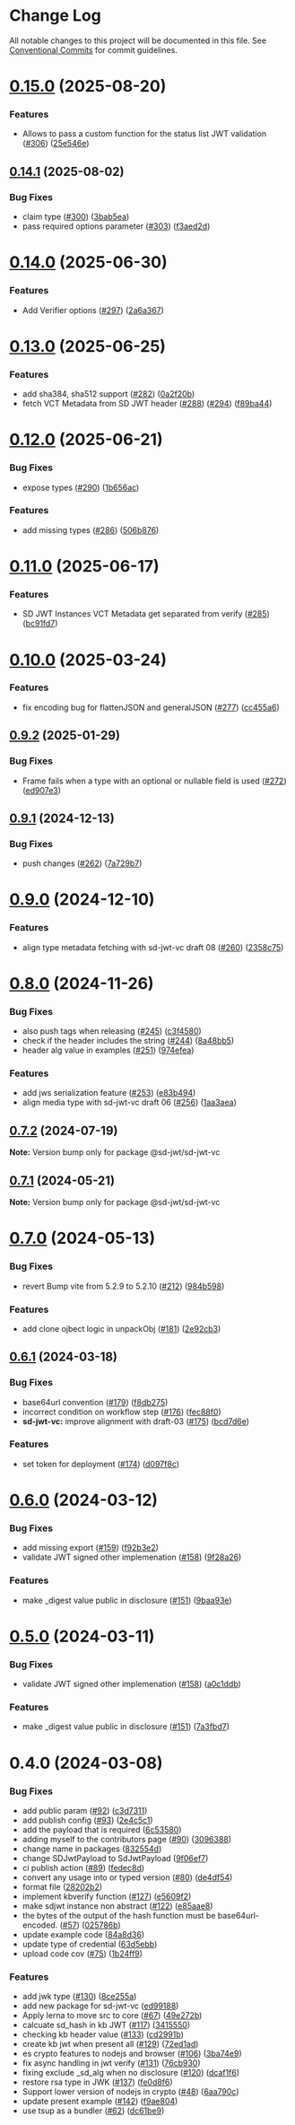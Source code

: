 # Change Log

All notable changes to this project will be documented in this file.
See [Conventional Commits](https://conventionalcommits.org) for commit guidelines.

# [0.15.0](https://github.com/openwallet-foundation-labs/sd-jwt-js/compare/v0.14.1...v0.15.0) (2025-08-20)


### Features

* Allows to pass a custom function for the status list JWT validation ([#306](https://github.com/openwallet-foundation-labs/sd-jwt-js/issues/306)) ([25e546e](https://github.com/openwallet-foundation-labs/sd-jwt-js/commit/25e546e1536178f8ee41b0e1b3836656fd6f48ab))





## [0.14.1](https://github.com/openwallet-foundation-labs/sd-jwt-js/compare/v0.14.0...v0.14.1) (2025-08-02)


### Bug Fixes

* claim type ([#300](https://github.com/openwallet-foundation-labs/sd-jwt-js/issues/300)) ([3bab5ea](https://github.com/openwallet-foundation-labs/sd-jwt-js/commit/3bab5eae69b6ef872209ca00b5593f96b541bc03))
* pass required options parameter ([#303](https://github.com/openwallet-foundation-labs/sd-jwt-js/issues/303)) ([f3aed2d](https://github.com/openwallet-foundation-labs/sd-jwt-js/commit/f3aed2d54fa4c365c41014c9ba65bf7dd5b7c413))





# [0.14.0](https://github.com/openwallet-foundation-labs/sd-jwt-js/compare/v0.13.0...v0.14.0) (2025-06-30)


### Features

* Add Verifier options ([#297](https://github.com/openwallet-foundation-labs/sd-jwt-js/issues/297)) ([2a6a367](https://github.com/openwallet-foundation-labs/sd-jwt-js/commit/2a6a3674f94742f48feaf660056226b1a54145e7))





# [0.13.0](https://github.com/openwallet-foundation-labs/sd-jwt-js/compare/v0.12.0...v0.13.0) (2025-06-25)


### Features

* add sha384, sha512 support ([#282](https://github.com/openwallet-foundation-labs/sd-jwt-js/issues/282)) ([0a2f20b](https://github.com/openwallet-foundation-labs/sd-jwt-js/commit/0a2f20b6383d2356540e7a9cc37748c7b9caced2))
* fetch VCT Metadata from SD JWT header ([#288](https://github.com/openwallet-foundation-labs/sd-jwt-js/issues/288)) ([#294](https://github.com/openwallet-foundation-labs/sd-jwt-js/issues/294)) ([f89ba44](https://github.com/openwallet-foundation-labs/sd-jwt-js/commit/f89ba445aeb57ce342ec76b58a0eb6d0c090a4e9))





# [0.12.0](https://github.com/openwallet-foundation-labs/sd-jwt-js/compare/v0.11.0...v0.12.0) (2025-06-21)


### Bug Fixes

* expose types ([#290](https://github.com/openwallet-foundation-labs/sd-jwt-js/issues/290)) ([1b656ac](https://github.com/openwallet-foundation-labs/sd-jwt-js/commit/1b656ac21796b715096feae439de6b48442244a9))


### Features

* add missing types ([#286](https://github.com/openwallet-foundation-labs/sd-jwt-js/issues/286)) ([506b876](https://github.com/openwallet-foundation-labs/sd-jwt-js/commit/506b8769ac8e0082ad30544338eace2d0df34294))





# [0.11.0](https://github.com/openwallet-foundation-labs/sd-jwt-js/compare/v0.10.0...v0.11.0) (2025-06-17)


### Features

* SD JWT Instances VCT Metadata get separated from verify ([#285](https://github.com/openwallet-foundation-labs/sd-jwt-js/issues/285)) ([bc91fd7](https://github.com/openwallet-foundation-labs/sd-jwt-js/commit/bc91fd71f7d721298ad5c08d4379bc870903f65f))





# [0.10.0](https://github.com/openwallet-foundation-labs/sd-jwt-js/compare/v0.9.2...v0.10.0) (2025-03-24)


### Features

* fix encoding bug for flattenJSON and generalJSON ([#277](https://github.com/openwallet-foundation-labs/sd-jwt-js/issues/277)) ([cc455a6](https://github.com/openwallet-foundation-labs/sd-jwt-js/commit/cc455a6f3d431fa59cca1d21dad49daac135d3bc))





## [0.9.2](https://github.com/openwallet-foundation-labs/sd-jwt-js/compare/v0.9.1...v0.9.2) (2025-01-29)


### Bug Fixes

* Frame fails when a type with an optional or nullable field is used ([#272](https://github.com/openwallet-foundation-labs/sd-jwt-js/issues/272)) ([ed907e3](https://github.com/openwallet-foundation-labs/sd-jwt-js/commit/ed907e33c79f140268a03098af1e8c5cc1003ce9))





## [0.9.1](https://github.com/openwallet-foundation-labs/sd-jwt-js/compare/v0.9.0...v0.9.1) (2024-12-13)


### Bug Fixes

* push changes ([#262](https://github.com/openwallet-foundation-labs/sd-jwt-js/issues/262)) ([7a729b7](https://github.com/openwallet-foundation-labs/sd-jwt-js/commit/7a729b715e315fd7e1770d69002d25f4ec403f41))





# [0.9.0](https://github.com/openwallet-foundation-labs/sd-jwt-js/compare/v0.8.0...v0.9.0) (2024-12-10)


### Features

* align type metadata fetching with sd-jwt-vc draft 08 ([#260](https://github.com/openwallet-foundation-labs/sd-jwt-js/issues/260)) ([2358c75](https://github.com/openwallet-foundation-labs/sd-jwt-js/commit/2358c759887ee29b4c35a3ee0e93ebd8e8c26545))





# [0.8.0](https://github.com/openwallet-foundation-labs/sd-jwt-js/compare/v0.7.2...v0.8.0) (2024-11-26)


### Bug Fixes

* also push tags when releasing ([#245](https://github.com/openwallet-foundation-labs/sd-jwt-js/issues/245)) ([c3f4580](https://github.com/openwallet-foundation-labs/sd-jwt-js/commit/c3f4580c6e93856b5eaaad98d12984a7be932639))
* check if the header includes the string ([#244](https://github.com/openwallet-foundation-labs/sd-jwt-js/issues/244)) ([8a48bb5](https://github.com/openwallet-foundation-labs/sd-jwt-js/commit/8a48bb57fcf9bbad349f349b0aa1ffd997c86bb2))
* header alg value in examples ([#251](https://github.com/openwallet-foundation-labs/sd-jwt-js/issues/251)) ([974efea](https://github.com/openwallet-foundation-labs/sd-jwt-js/commit/974efea1e457689bab92d2fc23aae0ed9fb0eafd))


### Features

* add jws serialization feature ([#253](https://github.com/openwallet-foundation-labs/sd-jwt-js/issues/253)) ([e83b494](https://github.com/openwallet-foundation-labs/sd-jwt-js/commit/e83b4946595d043f56647e6cdc98ad34edf0acde))
* align media type with sd-jwt-vc draft 06 ([#256](https://github.com/openwallet-foundation-labs/sd-jwt-js/issues/256)) ([1aa3aea](https://github.com/openwallet-foundation-labs/sd-jwt-js/commit/1aa3aea86213e75328975e34d9bf71410fc7a12a))





## [0.7.2](https://github.com/openwallet-foundation-labs/sd-jwt-js/compare/v0.7.1...v0.7.2) (2024-07-19)

**Note:** Version bump only for package @sd-jwt/sd-jwt-vc





## [0.7.1](https://github.com/openwallet-foundation-labs/sd-jwt-js/compare/v0.7.0...v0.7.1) (2024-05-21)

**Note:** Version bump only for package @sd-jwt/sd-jwt-vc





# [0.7.0](https://github.com/openwallet-foundation-labs/sd-jwt-js/compare/v0.6.1...v0.7.0) (2024-05-13)


### Bug Fixes

* revert Bump vite from 5.2.9 to 5.2.10 ([#212](https://github.com/openwallet-foundation-labs/sd-jwt-js/issues/212)) ([984b598](https://github.com/openwallet-foundation-labs/sd-jwt-js/commit/984b598321d2856ce358c8d6348afe96be694388))


### Features

* add clone ojbect logic in unpackObj ([#181](https://github.com/openwallet-foundation-labs/sd-jwt-js/issues/181)) ([2e92cb3](https://github.com/openwallet-foundation-labs/sd-jwt-js/commit/2e92cb3abc27f6dbde19c7c016bc1f8ba60f9ff6))





## [0.6.1](https://github.com/openwallet-foundation-labs/sd-jwt-js/compare/v0.6.0...v0.6.1) (2024-03-18)


### Bug Fixes

* base64url convention ([#179](https://github.com/openwallet-foundation-labs/sd-jwt-js/issues/179)) ([f8db275](https://github.com/openwallet-foundation-labs/sd-jwt-js/commit/f8db275690dab88000a039838680a3478b3b61ec))
* incorrect condition on workflow step ([#176](https://github.com/openwallet-foundation-labs/sd-jwt-js/issues/176)) ([fec88f0](https://github.com/openwallet-foundation-labs/sd-jwt-js/commit/fec88f0c084ee09b3a0c80920782c3efadfc51b1))
* **sd-jwt-vc:** improve alignment with draft-03 ([#175](https://github.com/openwallet-foundation-labs/sd-jwt-js/issues/175)) ([bcd7d6e](https://github.com/openwallet-foundation-labs/sd-jwt-js/commit/bcd7d6e40fff938d06425d69297274400ab9e8a6))


### Features

* set token for deployment ([#174](https://github.com/openwallet-foundation-labs/sd-jwt-js/issues/174)) ([d097f8c](https://github.com/openwallet-foundation-labs/sd-jwt-js/commit/d097f8c0047abeefd7840d431521da4f7c331804))





# [0.6.0](https://github.com/openwallet-foundation-labs/sd-jwt-js/compare/v0.5.0...v0.6.0) (2024-03-12)


### Bug Fixes

* add missing export ([#159](https://github.com/openwallet-foundation-labs/sd-jwt-js/issues/159)) ([f92b3e2](https://github.com/openwallet-foundation-labs/sd-jwt-js/commit/f92b3e246371a83c51c5450b9bccb04753c58bf4))
* validate JWT signed other implemenation ([#158](https://github.com/openwallet-foundation-labs/sd-jwt-js/issues/158)) ([9f28a26](https://github.com/openwallet-foundation-labs/sd-jwt-js/commit/9f28a26214d4112e5ef280e5e754b62e36772328))


### Features

* make _digest value public in disclosure ([#151](https://github.com/openwallet-foundation-labs/sd-jwt-js/issues/151)) ([9baa93e](https://github.com/openwallet-foundation-labs/sd-jwt-js/commit/9baa93efb612ee2fe73c5872766cbc37e541c4dc))





# [0.5.0](https://github.com/openwallet-foundation-labs/sd-jwt-js/compare/v0.4.0...v0.5.0) (2024-03-11)


### Bug Fixes

* validate JWT signed other implemenation ([#158](https://github.com/openwallet-foundation-labs/sd-jwt-js/issues/158)) ([a0c1ddb](https://github.com/openwallet-foundation-labs/sd-jwt-js/commit/a0c1ddbb4c3785d03fc7302183f9c13e3c3fd955))


### Features

* make _digest value public in disclosure ([#151](https://github.com/openwallet-foundation-labs/sd-jwt-js/issues/151)) ([7a3fbd7](https://github.com/openwallet-foundation-labs/sd-jwt-js/commit/7a3fbd7db19b6501978340c972b171743d287285))





# 0.4.0 (2024-03-08)


### Bug Fixes

* add public param ([#92](https://github.com/openwallet-foundation-labs/sd-jwt-js/issues/92)) ([c3d7311](https://github.com/openwallet-foundation-labs/sd-jwt-js/commit/c3d7311551693bddaf8b2661f0e1b295f8d3e00c))
* add publish config ([#93](https://github.com/openwallet-foundation-labs/sd-jwt-js/issues/93)) ([2e4c5c1](https://github.com/openwallet-foundation-labs/sd-jwt-js/commit/2e4c5c176dc88e58e49d06783b7658d8ad872313))
* add the payload that is required ([6c53580](https://github.com/openwallet-foundation-labs/sd-jwt-js/commit/6c53580d12e4361c40435b90628302749fa32b1c))
* adding myself to the contributors page ([#90](https://github.com/openwallet-foundation-labs/sd-jwt-js/issues/90)) ([3096388](https://github.com/openwallet-foundation-labs/sd-jwt-js/commit/3096388a196be7050ffb7a87e91980e45a24e304))
* change name in packages ([832554d](https://github.com/openwallet-foundation-labs/sd-jwt-js/commit/832554d56c44d46677a55d5c1f76ea5414335931))
* change SDJwtPayload to SdJwtPayload ([9f06ef7](https://github.com/openwallet-foundation-labs/sd-jwt-js/commit/9f06ef7bd31a1dff4e9bf988e425200a5e1aa82d))
* ci publish action ([#89](https://github.com/openwallet-foundation-labs/sd-jwt-js/issues/89)) ([fedec8d](https://github.com/openwallet-foundation-labs/sd-jwt-js/commit/fedec8d8552300ab26229a5c94031086ff02aaec))
* convert any usage into  or typed version ([#80](https://github.com/openwallet-foundation-labs/sd-jwt-js/issues/80)) ([de4df54](https://github.com/openwallet-foundation-labs/sd-jwt-js/commit/de4df54f2a0a77fdbf97e10abac555a98e70c6e0))
* format file ([28202b2](https://github.com/openwallet-foundation-labs/sd-jwt-js/commit/28202b20daf80225cea0f5415a14b623276c6188))
* implement kbverify function ([#127](https://github.com/openwallet-foundation-labs/sd-jwt-js/issues/127)) ([e5609f2](https://github.com/openwallet-foundation-labs/sd-jwt-js/commit/e5609f26fab8c4991d3bd6c36066a95a30cfb972))
* make sdjwt instance non abstract ([#122](https://github.com/openwallet-foundation-labs/sd-jwt-js/issues/122)) ([e85aae8](https://github.com/openwallet-foundation-labs/sd-jwt-js/commit/e85aae89910f5d9468e29ef14ef3b3d3215b86fd))
* the bytes of the output of the hash function must be base64url-encoded. ([#57](https://github.com/openwallet-foundation-labs/sd-jwt-js/issues/57)) ([025786b](https://github.com/openwallet-foundation-labs/sd-jwt-js/commit/025786bd76415195e5daff0c5f2270ece31bd963))
* update example code ([84a8d36](https://github.com/openwallet-foundation-labs/sd-jwt-js/commit/84a8d365508fffcd34d72149f9462767a116c4f5))
* update type of credential ([63d5ebb](https://github.com/openwallet-foundation-labs/sd-jwt-js/commit/63d5ebb4e3e5dd34ae8f82b2ef890a9b2647654f))
* upload code cov ([#75](https://github.com/openwallet-foundation-labs/sd-jwt-js/issues/75)) ([1b24ff9](https://github.com/openwallet-foundation-labs/sd-jwt-js/commit/1b24ff9fb57e0ddd480892cba09e01e70d3f1cdc))


### Features

* add jwk type ([#130](https://github.com/openwallet-foundation-labs/sd-jwt-js/issues/130)) ([8ce255a](https://github.com/openwallet-foundation-labs/sd-jwt-js/commit/8ce255a64b0940e92e647aa544bf5990b48279b7))
* add new package for sd-jwt-vc ([ed99188](https://github.com/openwallet-foundation-labs/sd-jwt-js/commit/ed99188f13184d58db64b4211e39fb67f3f78cb5))
* Apply lerna to move src to core ([#67](https://github.com/openwallet-foundation-labs/sd-jwt-js/issues/67)) ([49e272b](https://github.com/openwallet-foundation-labs/sd-jwt-js/commit/49e272b6b51c5226e22732c469e566fd3c14c57c))
* calcuate sd_hash in kb JWT ([#117](https://github.com/openwallet-foundation-labs/sd-jwt-js/issues/117)) ([3415550](https://github.com/openwallet-foundation-labs/sd-jwt-js/commit/3415550fbcd99f97babff442a4928cc827c5c9cc))
* checking kb header value ([#133](https://github.com/openwallet-foundation-labs/sd-jwt-js/issues/133)) ([cd2991b](https://github.com/openwallet-foundation-labs/sd-jwt-js/commit/cd2991b88a0522e39251c5ca2b67593130baa585))
* create kb jwt when present all ([#129](https://github.com/openwallet-foundation-labs/sd-jwt-js/issues/129)) ([72ed1ad](https://github.com/openwallet-foundation-labs/sd-jwt-js/commit/72ed1ad64b850876ba3b5d5e5df6128471fb44ac))
* es crypto features to nodejs and browser ([#106](https://github.com/openwallet-foundation-labs/sd-jwt-js/issues/106)) ([3ba74e9](https://github.com/openwallet-foundation-labs/sd-jwt-js/commit/3ba74e936dbc39698d47c6c8c1da956430e937f8))
* fix async handling in jwt verify ([#131](https://github.com/openwallet-foundation-labs/sd-jwt-js/issues/131)) ([76cb930](https://github.com/openwallet-foundation-labs/sd-jwt-js/commit/76cb93021dd62c241c87656975f74dd44b3766cf))
* fixing exclude _sd_alg when no disclosure ([#120](https://github.com/openwallet-foundation-labs/sd-jwt-js/issues/120)) ([dcaf1f6](https://github.com/openwallet-foundation-labs/sd-jwt-js/commit/dcaf1f6fad3289ea7cbe0f3f410fdc15c0f77fda))
* restore rsa type in JWK ([#137](https://github.com/openwallet-foundation-labs/sd-jwt-js/issues/137)) ([fe0d8f6](https://github.com/openwallet-foundation-labs/sd-jwt-js/commit/fe0d8f6a3249dfea27b08f82165555de389efe1d))
* Support lower version of nodejs in crypto ([#48](https://github.com/openwallet-foundation-labs/sd-jwt-js/issues/48)) ([6aa790c](https://github.com/openwallet-foundation-labs/sd-jwt-js/commit/6aa790c0bbb547608d88a6ae3809ffa6cae3cf73))
* update present example ([#142](https://github.com/openwallet-foundation-labs/sd-jwt-js/issues/142)) ([f9ae804](https://github.com/openwallet-foundation-labs/sd-jwt-js/commit/f9ae80418c4a571d7e8550817fe5ca59355c9746))
* use tsup as a bundler ([#62](https://github.com/openwallet-foundation-labs/sd-jwt-js/issues/62)) ([dc61be9](https://github.com/openwallet-foundation-labs/sd-jwt-js/commit/dc61be9df1d9b1a3184cb547e2c2b88e23b1b6fd))
